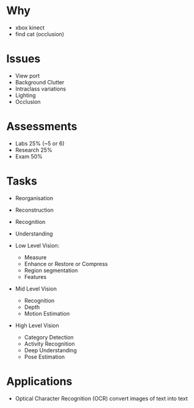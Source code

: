 # Why
- xbox kinect
- find cat (occlusion)

# Issues
- View port
- Background Clutter
- Intraclass variations
- Lighting
- Occlusion

# Assessments
- Labs 25% (~5 or 6)
- Research 25%
- Exam 50%

# Tasks
- Reorganisation
- Reconstruction
- Recognition
- Understanding

- Low Level Vision:
	- Measure
	- Enhance or Restore or Compress
	- Region segmentation
	- Features
- Mid Level Vision
	- Recognition
	- Depth
	- Motion Estimation
- High Level Vision
	- Category Detection
	- Activity Recognition
	- Deep Understanding
	- Pose Estimation

# Applications
- Optical Character Recognition (OCR) convert images of text into text